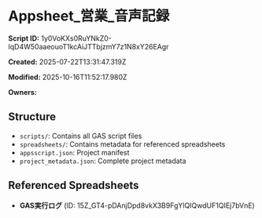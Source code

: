 # Appsheet_営業_音声記録

**Script ID:** 1y0VoKXs0RuYNkZ0-IqD4W50aaeouoT1kcAiJTTbjzmY7z1N8xY26EAgr

**Created:** 2025-07-22T13:31:47.319Z

**Modified:** 2025-10-16T11:52:17.980Z

**Owners:** 

## Structure

- `scripts/`: Contains all GAS script files
- `spreadsheets/`: Contains metadata for referenced spreadsheets
- `appsscript.json`: Project manifest
- `project_metadata.json`: Complete project metadata

## Referenced Spreadsheets

- **GAS実行ログ** (ID: 15Z_GT4-pDAnjDpd8vkX3B9FgYlQIQwdUF1QIEj7bVnE)
